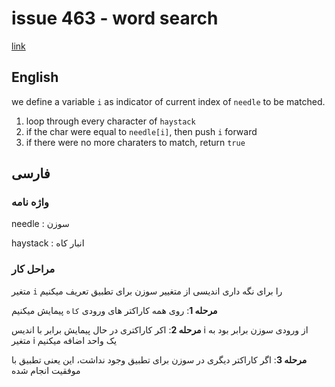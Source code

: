 # issue 463 - word search
[link](https://ericnormand.me/issues/purelyfunctional-tv-newsletter-463-what-is-beautiful-code)

## English
we define a variable `i` as indicator of current index of `needle` to be matched.

1. loop through every character of `haystack`
2. if the char were equal to `needle[i]`, then push `i` forward
3. if there were no more charaters to match, return `true`

## فارسی

### واژه نامه
needle
:  سوزن

haystack
:  انبار کاه

### مراحل کار

متغیر `i` 
را برای نگه داری اندیسی از متغییر سوزن برای تطبیق تعریف میکنیم

**مرحله 1**: 
روی همه کاراکتر های ورودی `کاه` پیمایش میکنیم

**مرحله 2**: 
اکر کاراکتری در حال پیمایش برابر با اندیس i از ورودی سوزن برابر بود
به متغیر i یک واحد اضافه میکنیم

**مرحله 3**: 
اگر کاراکتر دیگری در سوزن برای تطبیق وجود نداشت،
این یعنی تطبیق با موفقیت انجام شده
